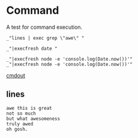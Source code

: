 # Command

A test for command execution.

    _"lines | exec grep \"awe\" "

    _"|execfresh date "

    _"|execfresh node -e 'console.log(Date.now())'"
    _"|execfresh node -e 'console.log(Date.now())'"

[cmdout](# "save:")

## lines

    awe this is great
    not so much
    but what awesomeness
    truly awed
    oh gosh.
